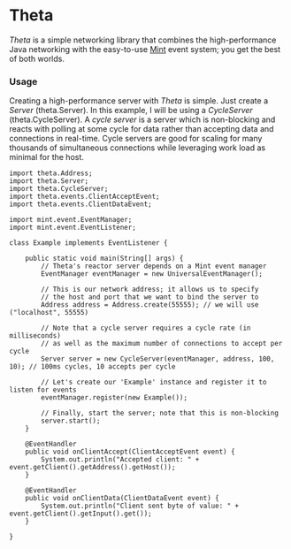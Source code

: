 Theta
=====

_Theta_ is a simple networking library that combines the high-performance Java networking with the easy-to-use [Mint](http://mintlib.org) event system; you get the best of both worlds.

### Usage

Creating a high-performance server with _Theta_ is simple. Just create a _Server_ (theta.Server). In this example, I will be using a _CycleServer_ (theta.CycleServer). A _cycle server_ is a server which is non-blocking and reacts with polling at some cycle for data rather than accepting data and connections in real-time. Cycle servers are good for scaling for many thousands of simultaneous connections while leveraging work load as minimal for the host.

    import theta.Address;
    import theta.Server;
    import theta.CycleServer;
    import theta.events.ClientAcceptEvent;
    import theta.events.ClientDataEvent;
    
    import mint.event.EventManager;
    import mint.event.EventListener;
    
    class Example implements EventListener {
    
        public static void main(String[] args) {
            // Theta's reactor server depends on a Mint event manager
            EventManager eventManager = new UniversalEventManager();
            
            // This is our network address; it allows us to specify
            // the host and port that we want to bind the server to
            Address address = Address.create(55555); // we will use ("localhost", 55555)
            
            // Note that a cycle server requires a cycle rate (in milliseconds)
            // as well as the maximum number of connections to accept per cycle
            Server server = new CycleServer(eventManager, address, 100, 10); // 100ms cycles, 10 accepts per cycle

            // Let's create our 'Example' instance and register it to listen for events
            eventManager.register(new Example());

            // Finally, start the server; note that this is non-blocking
            server.start();
        }
        
        @EventHandler
        public void onClientAccept(ClientAcceptEvent event) {
            System.out.println("Accepted client: " + event.getClient().getAddress().getHost());
        }
        
        @EventHandler
        public void onClientData(ClientDataEvent event) {
            System.out.println("Client sent byte of value: " + event.getClient().getInput().get());
        }
        
    }